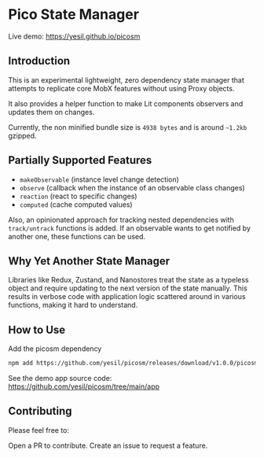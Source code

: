 # Pico State Manager

Live demo: https://yesil.github.io/picosm

## Introduction

This is an experimental lightweight, zero dependency state manager that attempts to replicate core MobX features without using Proxy objects.

It also provides a helper function to make Lit components observers and updates them on changes.

Currently, the non minified bundle size is `4938 bytes` and is around `~1.2kb` gzipped.

## Partially Supported Features

- `makeObservable` (instance level change detection)
- `observe` (callback when the instance of an observable class changes)
- `reaction` (react to specific changes)
- `computed` (cache computed values)

Also, an opinionated approach for tracking nested dependencies with `track/untrack` functions is added. If an observable wants to get notified by another one, these functions can be used.

## Why Yet Another State Manager

Libraries like Redux, Zustand, and Nanostores treat the state as a typeless object and require updating to the next version of the state manually. This results in verbose code with application logic scattered around in various functions, making it hard to understand.

## How to Use

Add the picosm dependency

```bash
npm add https://github.com/yesil/picosm/releases/download/v1.0.0/picosm-1.0.0.tgz
```

See the demo app source code: https://github.com/yesil/picosm/tree/main/app

## Contributing

Please feel free to:

Open a PR to contribute.
Create an issue to request a feature.
